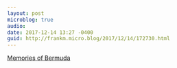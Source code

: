```yaml
---
layout: post
microblog: true
audio: 
date: 2017-12-14 13:27 -0400
guid: http://frankm.micro.blog/2017/12/14/172730.html
---
```

[Memories of Bermuda](http://writing.frankmcpherson.org/2017/12/14/memoriesOfBermuda.html)

